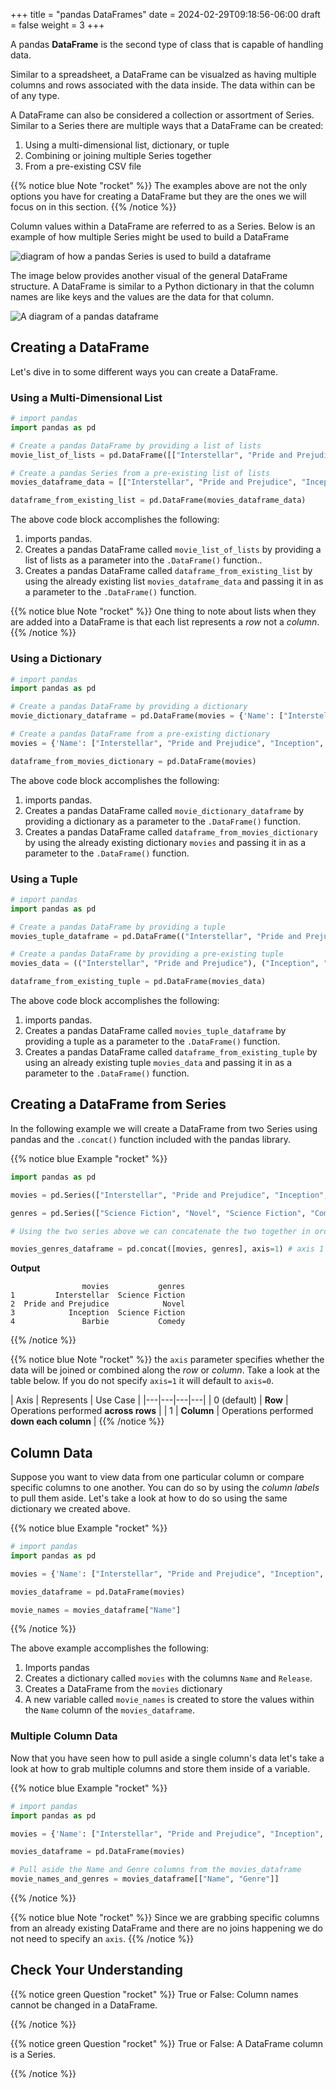 +++
title = "pandas DataFrames"
date = 2024-02-29T09:18:56-06:00
draft = false
weight = 3
+++

A pandas **DataFrame** is the second type of class that is capable of handling data.

Similar to a spreadsheet, a DataFrame can be visualzed as having multiple columns and rows associated with the data inside. The data within can be of any type.

A DataFrame can also be considered a collection or assortment of Series. Similar to a Series there are multiple ways that a DataFrame can be created:
1. Using a multi-dimensional list, dictionary, or tuple
1. Combining or joining multiple Series together
1. From a pre-existing CSV file

{{% notice blue Note "rocket" %}}
The examples above are not the only options you have for creating a DataFrame but they are the ones we will focus on in this section.
{{% /notice %}}

Column values within a DataFrame are referred to as a Series. Below is an example of how multiple Series might be used to build a DataFrame

![diagram of how a pandas Series is used to build a dataframe](pictures/pandas-series.png?classes=border)

The image below provides another visual of the general DataFrame structure. A DataFrame is similar to a Python dictionary in that the column names are like keys and the values are the data for that column.

![A diagram of a pandas dataframe](pictures/pandas-dataframe.png?classes=border)

## Creating a DataFrame

Let's dive in to some different ways you can create a DataFrame.

### Using a Multi-Dimensional List

```python {linenos=table}
# import pandas
import pandas as pd

# Create a pandas DataFrame by providing a list of lists
movie_list_of_lists = pd.DataFrame([["Interstellar", "Pride and Prejudice", "Inception", "Barbie"],["Marley & Me", "Two Weeks Notice", "The Guardian", "Bridesmaids"]])

# Create a pandas Series from a pre-existing list of lists
movies_dataframe_data = [["Interstellar", "Pride and Prejudice", "Inception", "Barbie"],["Marley & Me", "The Proposal", "The Guardian", "Bridesmaids"]]

dataframe_from_existing_list = pd.DataFrame(movies_dataframe_data)
```

The above code block accomplishes the following:
1. imports pandas.
1. Creates a pandas DataFrame called `movie_list_of_lists` by providing a list of lists as a parameter into the `.DataFrame()` function..
1. Creates a pandas DataFrame called `dataframe_from_existing_list` by using the already existing list `movies_dataframe_data` and passing it in as a parameter to the `.DataFrame()` function.

{{% notice blue Note "rocket" %}}
One thing to note about lists when they are added into a DataFrame is that each list represents a *row* not a *column*.
{{% /notice %}}

### Using a Dictionary

```python {linenos=table}
# import pandas
import pandas as pd

# Create a pandas DataFrame by providing a dictionary
movie_dictionary_dataframe = pd.DataFrame(movies = {'Name': ["Interstellar", "Pride and Prejudice", "Inception", "Barbie"],'Release': [2014, 2005, 2010, 2003]})

# Create a pandas DataFrame from a pre-existing dictionary
movies = {'Name': ["Interstellar", "Pride and Prejudice", "Inception", "Barbie"],'Release': [2014, 2005, 2010, 2003]}

dataframe_from_movies_dictionary = pd.DataFrame(movies)
```

The above code block accomplishes the following:
1. imports pandas.
1. Creates a pandas DataFrame called `movie_dictionary_dataframe` by providing a dictionary as a parameter to the `.DataFrame()` function.
1. Creates a pandas DataFrame called `dataframe_from_movies_dictionary` by using the already existing dictionary `movies` and passing it in as a parameter to the `.DataFrame()` function.

### Using a Tuple

```python {linenos=table}
# import pandas
import pandas as pd

# Create a pandas DataFrame by providing a tuple
movies_tuple_dataframe = pd.DataFrame(("Interstellar", "Pride and Prejudice"), ("Inception", "Barbie"))

# Create a pandas DataFrame by providing a pre-existing tuple
movies_data = (("Interstellar", "Pride and Prejudice"), ("Inception", "Barbie"))

dataframe_from_existing_tuple = pd.DataFrame(movies_data)
```

The above code block accomplishes the following:
1. imports pandas.
1. Creates a pandas DataFrame called `movies_tuple_dataframe` by providing a tuple as a parameter to the `.DataFrame()` function.
1. Creates a pandas DataFrame called `dataframe_from_existing_tuple` by using an already existing tuple `movies_data` and passing it in as a parameter to the `.DataFrame()` function.

## Creating a DataFrame from Series

In the following example we will create a DataFrame from two Series using pandas and the `.concat()` function included with the pandas library.

{{% notice blue Example "rocket" %}}
```python {linenos=table}
import pandas as pd

movies = pd.Series(["Interstellar", "Pride and Prejudice", "Inception", "Barbie"], index=['1', '2', '3', '4'], name = 'movies')

genres = pd.Series(["Science Fiction", "Novel", "Science Fiction", "Comedy"], index=['1', '2', '3', '4'], name='genres')

# Using the two series above we can concatenate the two together in order to create a DataFrame.

movies_genres_dataframe = pd.concat([movies, genres], axis=1) # axis 1 specifies that the operations will be performed down each column
```

**Output**

```console
                movies           genres
1         Interstellar  Science Fiction
2  Pride and Prejudice            Novel
3            Inception  Science Fiction
4               Barbie           Comedy
```
{{% /notice %}}

{{% notice blue Note "rocket" %}}
the `axis` parameter specifies whether the data will be joined or combined along the *row* or *column*. Take a look at the table below. If you do not specify `axis=1` it will default to `axis=0`.

| Axis | Represents | Use Case |
|---|---|---|---|
| 0 (default) | **Row** | Operations performed **across rows** |
| 1 | **Column** | Operations performed **down each column** |
{{% /notice %}}

## Column Data

Suppose you want to view data from one particular column or compare specific columns to one another. You can do so by using the *column labels* to pull them aside. Let's take a look at how to do so using the same dictionary we created above.

{{% notice blue Example "rocket" %}}
```python
# import pandas
import pandas as pd

movies = {'Name': ["Interstellar", "Pride and Prejudice", "Inception", "Barbie"],'Release': [2014, 2005, 2010, 2003]}

movies_dataframe = pd.DataFrame(movies)

movie_names = movies_dataframe["Name"]
```
{{% /notice %}}

The above example accomplishes the following:

1. Imports pandas
1. Creates a dictionary called `movies` with the columns `Name` and `Release`.
1. Creates a DataFrame from the `movies` dictionary
1. A new variable called `movie_names` is created to store the values within the `Name` column of the `movies_dataframe`.

### Multiple Column Data

Now that you have seen how to pull aside a single column's data let's take a look at how to grab multiple columns and store them inside of a variable.

{{% notice blue Example "rocket" %}}
```python
# import pandas
import pandas as pd

movies = {'Name': ["Interstellar", "Pride and Prejudice", "Inception", "Barbie"],'Release': [2014, 2005, 2010, 2003], 'Genre': ["Science Fiction", "Novel", "Science Fiction", "Comedy"]}

movies_dataframe = pd.DataFrame(movies)

# Pull aside the Name and Genre columns from the movies_dataframe
movie_names_and_genres = movies_dataframe[["Name", "Genre"]]
```
{{% /notice %}}

{{% notice blue Note "rocket" %}}
Since we are grabbing specific columns from an already existing DataFrame and there are no joins happening we do not need to specify an `axis`.
{{% /notice %}}

## Check Your Understanding

{{% notice green Question "rocket" %}}
True or False: Column names cannot be changed in a DataFrame.

<!-- Solution: False -->
{{% /notice %}}

{{% notice green Question "rocket" %}}
True or False: A DataFrame column is a Series.

<!-- Solution: True -->
{{% /notice %}}